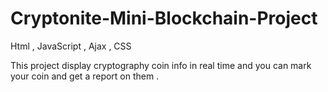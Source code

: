 # Cryptonite-Mini-Blockchain-Project
Html , JavaScript , Ajax , CSS 


This project display cryptography coin info in real time and you can mark your coin and get a report on them . 
